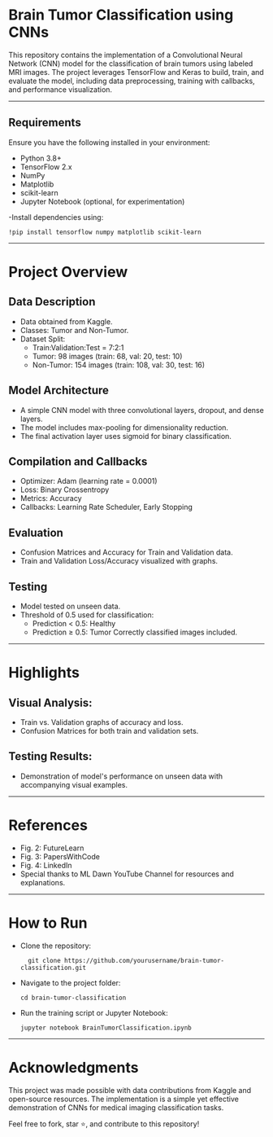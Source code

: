 # Brain Tumor Classification using CNNs

This repository contains the implementation of a Convolutional Neural Network (CNN) model for the classification of brain tumors using labeled MRI images. The project leverages TensorFlow and Keras to build, train, and evaluate the model, including data preprocessing, training with callbacks, and performance visualization.

---

## Requirements

Ensure you have the following installed in your environment:
- Python 3.8+
- TensorFlow 2.x
- NumPy
- Matplotlib
- scikit-learn
- Jupyter Notebook (optional, for experimentation)

-Install dependencies using:

    !pip install tensorflow numpy matplotlib scikit-learn

---

# Project Overview

  ## Data Description
  - Data obtained from Kaggle.
  - Classes: Tumor and Non-Tumor.
  - Dataset Split:
      - Train:Validation:Test = 7:2:1
      - Tumor: 98 images (train: 68, val: 20, test: 10)
      - Non-Tumor: 154 images (train: 108, val: 30, test: 16)

  ## Model Architecture
  - A simple CNN model with three convolutional layers, dropout, and dense layers.
  - The model includes max-pooling for dimensionality reduction.
  - The final activation layer uses sigmoid for binary classification.

  ## Compilation and Callbacks
  - Optimizer: Adam (learning rate = 0.0001)
  - Loss: Binary Crossentropy
  - Metrics: Accuracy
  - Callbacks: Learning Rate Scheduler, Early Stopping

  ## Evaluation
  - Confusion Matrices and Accuracy for Train and Validation data.
  - Train and Validation Loss/Accuracy visualized with graphs.

 ##  Testing
  - Model tested on unseen data.
  - Threshold of 0.5 used for classification:
      - Prediction < 0.5: Healthy
      - Prediction ≥ 0.5: Tumor
  Correctly classified images included.

  ---

# Highlights

  ## Visual Analysis:
  - Train vs. Validation graphs of accuracy and loss.
  - Confusion Matrices for both train and validation sets.
  ## Testing Results:
  - Demonstration of model's performance on unseen data with accompanying visual examples.

  ---

# References
  
  - Fig. 2: FutureLearn
  - Fig. 3: PapersWithCode
  - Fig. 4: LinkedIn
  - Special thanks to ML Dawn YouTube Channel for resources and explanations.

---

# How to Run

- Clone the repository:

        git clone https://github.com/yourusername/brain-tumor-classification.git

- Navigate to the project folder:

      cd brain-tumor-classification

- Run the training script or Jupyter Notebook:

      jupyter notebook BrainTumorClassification.ipynb

---

# Acknowledgments

  This project was made possible with data contributions from Kaggle and open-source resources. The implementation is a simple yet effective demonstration of CNNs for medical imaging classification tasks.
  
  Feel free to fork, star ⭐, and contribute to this repository!
